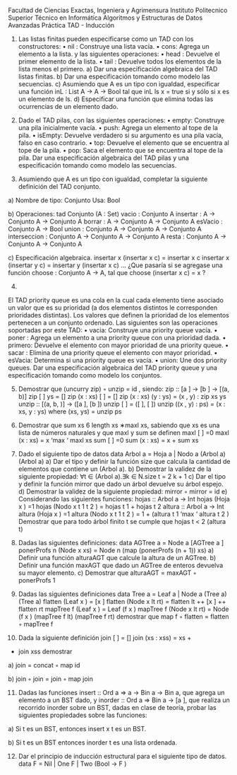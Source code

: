 Facultad de Ciencias Exactas, Ingeniera y Agrimensura
Instituto Politecnico Superior
Técnico en Informática
Algoritmos y Estructuras de Datos Avanzadas
Práctica TAD - Inducción

1. Las listas finitas pueden especificarse como un TAD con los constructores:
• nil : Construye una lista vacı́a.
• cons: Agrega un elemento a la lista.
y las siguientes operaciones:
• head : Devuelve el primer elemento de la lista.
• tail : Devuelve todos los elementos de la lista menos el primero.
a) Dar una especificación algebraica del TAD listas finitas.
b) Dar una especificación tomando como modelo las secuencias.
c) Asumiendo que A es un tipo con igualdad, especificar una función inL : List A → A → Bool
tal que inL ls x = true si y sólo si x es un elemento de ls.
d) Especificar una función que elimina todas las ocurrencias de un elemento dado.

2. Dado el TAD pilas, con las siguientes operaciones:
• empty: Construye una pila inicialmente vacı́a.
• push: Agrega un elemento al tope de la pila.
• isEmpty: Devuelve verdadero si su argumento es una pila vacı́a, falso en caso contrario.
• top: Devuelve el elemento que se encuentra al tope de la pila.
• pop: Saca el elemento que se encuentra al tope de la pila.
Dar una especificación algebraica del TAD pilas y una especificación tomando como modelo las
secuencias.

3. Asumiendo que A es un tipo con igualdad, completar la siguiente definición del TAD conjunto.

a) Nombre de tipo: Conjunto
Usa: Bool

b) Operaciones:
tad Conjunto (A : Set)
vacio
: Conjunto A
insertar
: A → Conjunto A → Conjunto A
borrar
: A → Conjunto A → Conjunto A
esVacio
: Conjunto A → Bool
union
: Conjunto A → Conjunto A → Conjunto A
interseccion : Conjunto A → Conjunto A → Conjunto A
resta
: Conjunto A → Conjunto A → Conjunto A

c) Especificación algebraica.
insertar x (insertar x c) = insertar x c
insertar x (insertar y c) = insertar y (insertar x c)
...
¿Que pasarı́a si se agregase una función choose : Conjunto A → A, tal que choose (insertar x c) =
x ?

4.
El TAD priority queue es una cola en la cual cada elemento tiene asociado un valor que es su
prioridad (a dos elementos distintos le corresponden prioridades distintas). Los valores que definen
la prioridad de los elementos pertenecen a un conjunto ordenado. Las siguientes son las operaciones
soportadas por este TAD:
• vacia: Construye una priority queue vacı́a.
• poner : Agrega un elemento a una priority queue con una prioridad dada.
• primero: Devuelve el elemento con mayor prioridad de una priority queue.
• sacar : Elimina de una priority queue el elemento con mayor prioridad.
• esVacia: Determina si una priority queue es vacı́a.
• union: Une dos priority queues.
Dar una especificación algebraica del TAD priority queue y una especificación tomando como
modelo los conjuntos.

5. Demostrar que (uncurry zip) ◦ unzip = id , siendo:
zip
:: [a ] → [b ] → [(a, b)]
zip [ ] ys
= []
zip (x : xs) [ ]
= []
zip (x : xs) (y : ys) = (x , y) : zip xs ys
unzip
:: [(a, b, )] → ([a ], [b ])
unzip [ ]
= ([ ], [ ])
unzip ((x , y) : ps) = (x : xs, y : ys)
where (xs, ys) = unzip ps

6. Demostrar que sum xs 6 length xs ∗maxl xs, sabiendo que xs es una lista de números naturales
y que maxl y sum se definen
maxl [ ]
=0
maxl (x : xs) = x ‘max ‘ maxl xs
sum [ ]
=0
sum (x : xs) = x + sum xs

7. Dado el siguiente tipo de datos
data Arbol a = Hoja a | Nodo a (Arbol a) (Arbol a)
a) Dar el tipo y definir la función size que calcula la cantidad de elementos que contiene un
(Arbol a).
b) Demostrar la validez de la siguiente propiedad: ∀t ∈ (Arbol a).∃k ∈ N.size t = 2 k + 1
c) Dar el tipo y definir la función mirror que dado un árbol devuelve su árbol espejo.
d) Demostrar la validez de la siguiente propiedad: mirror ◦ mirror = id
e) Considerando las siguientes funciones:
hojas
:: Arbol a → Int
hojas (Hoja x )
=1
hojas (Nodo x t 1 t 2 ) = hojas t 1 + hojas t 2
altura
:: Arbol a → Int
altura (Hoja x )
=1
altura (Nodo x t 1 t 2 ) = 1 + (altura t 1 ‘max ‘ altura t 2 )
Demostrar que para todo árbol finito t se cumple que hojas t < 2 (altura t)

8. Dadas las siguientes definiciones:
data AGTree a = Node a [AGTree a ]
ponerProfs n (Node x xs) = Node n (map (ponerProfs (n + 1)) xs)
a) Definir una función alturaAGT que calcule la altura de un AGTree.
b) Definir una función maxAGT que dado un AGTree de enteros devuelva su mayor elemento.
c) Demostrar que alturaAGT = maxAGT ◦ ponerProfs 1

9. Dadas las siguientes definiciones
data Tree a = Leaf a | Node a (Tree a) (Tree a)
flatten (Leaf x )
= [x ]
flatten (Node x lt rt)
= flatten lt ++ [x ] ++ flatten rt
mapTree f (Leaf x )
= Leaf (f x )
mapTree f (Node x lt rt) = Node (f x ) (mapTree f lt) (mapTree f rt)
demostrar que map f ◦ flatten = flatten ◦ mapTree f

10. Dada la siguiente definición
join [ ]
= []
join (xs : xss) = xs +
+ join xss
demostrar

a) join = concat ◦ map id

b) join ◦ join = join ◦ map join

11. Dadas las funciones insert :: Ord a ⇒ a → Bin a → Bin a, que agrega un elemento a un
BST dado, y inorder :: Ord a ⇒ Bin a → [a ], que realiza un recorrido inorder sobre un BST,
dadas en clase de teorı́a, probar las siguientes propiedades sobre las funciones:

a) Si t es un BST, entonces insert x t es un BST.

b) Si t es un BST entonces inorder t es una lista ordenada.

12. Dar el principio de inducción estructural para el siguiente tipo de datos.
data F = Nil | One F | Two (Bool → F )
